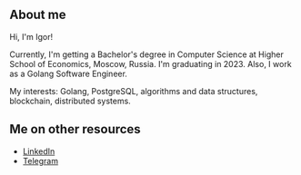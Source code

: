 ## About me

Hi, I'm Igor!

Currently, I'm getting a Bachelor's degree in Computer Science at Higher School of Economics, Moscow, Russia. I'm graduating in 2023. Also, I work as a Golang Software Engineer.

My interests: Golang, PostgreSQL, algorithms and data structures, blockchain, distributed systems.

## Me on other resources
- [LinkedIn](https://www.linkedin.com/in/baliukigor)
- [Telegram](https://t.me/lodthe)
